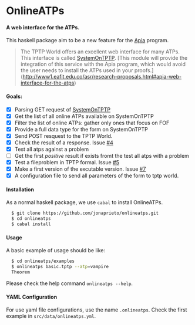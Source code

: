 # OnlineATPs

#### A web interface for the ATPs.

This haskell package aim to be a new feature for the [Apia](https://github.com/asr/apia)
program.

> The TPTP World offers an excellent web interface for many ATPs.
This interface is called [SystemOnTPTP](http://www.cs.miami.edu/~tptp/cgi-bin/SystemOnTPTP).
[This module will provide the integration of this service with the Apia program,
which would avoid the user needs to install the ATPs used in your proofs.]
(http://www1.eafit.edu.co/asr/research-proposals.html#apia-web-interface-for-the-atps)

#### Goals:

  - [x] Parsing GET request of [SystemOnTPTP](http://www.cs.miami.edu/~tptp/cgi-bin/SystemOnTPTP)
  - [x] Get the list of all online ATPs available on SystemOnTPTP
  - [x] Filter the list of online ATPs: gather only ones that focus on FOF
  - [x] Provide a full data type for the form on SystemOnTPTP
  - [x] Send POST resquest to the TPTP World.
  - [x] Check the result of a response. Issue [#4](https://github.com/jonaprieto/OnlineATPs/issues/4)
  - [x] Test all atps against a problem
  - [ ] Get the first *positive* result if exists fromt the test all atps with a problem
  - [x] Test a fileproblem in TPTP formal. Issue [#5](https://github.com/jonaprieto/OnlineATPs/issues/5)
  - [x] Make a first version of the excutable version. Issue [#7](https://github.com/jonaprieto/OnlineATPs/issues/5)
  - [x] A configuration file to send all parameters of the form to tptp world.

#### Installation

As a normal haskell package, we use `cabal` to install OnlineATPs.

```bash
  $ git clone https://github.com/jonaprieto/onlineatps.git
  $ cd onlineatps
  $ cabal install
```

#### Usage

A basic example of usage should be like:

```bash
  $ cd onlineatps/examples
  $ onlineatps basic.tptp --atp=vampire
  Theorem
```
Please check the help command `onlineatps --help`.

#### YAML Configuration

For use yaml file configurations, use the name `.onlineatps`.
Check the first example in `src/data/onlineatps.yml`.
